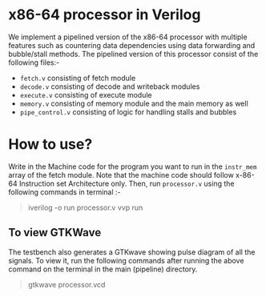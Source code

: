 # x86-64 processor in Verilog

We implement a pipelined version of the x86-64 processor with multiple features such as countering data dependencies using data forwarding and bubble/stall methods. The pipelined version of this processor consist of the following files:-
* `fetch.v` consisting of fetch module 
* `decode.v` consisting of decode and writeback modules 
* `execute.v` consisting of execute module
* `memory.v` consisting of memory module and the main memory as well
* `pipe_control.v` consisting of logic for handling stalls and bubbles


# How to use?

Write in the Machine code for the program you want to run in the `instr_mem`  array of the fetch module. Note that the machine code should follow x-86-64 Instruction set Architecture only. Then, run `processor.v` using the following commands in terminal :-
> iverilog -o run processor.v
> vvp run


## To view GTKWave
The testbench also generates a GTKwave showing pulse diagram of all the signals. To view it, run the following commands after running the above command on the terminal in the main (pipeline) directory.
> gtkwave processor.vcd

